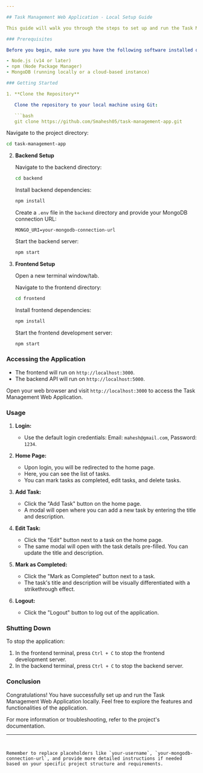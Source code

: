 ```yaml
---

## Task Management Web Application - Local Setup Guide

This guide will walk you through the steps to set up and run the Task Management Web Application on your local machine. The application is built using React for the frontend and Node.js for the backend, with MongoDB as the database.

### Prerequisites

Before you begin, make sure you have the following software installed on your system:

- Node.js (v14 or later)
- npm (Node Package Manager)
- MongoDB (running locally or a cloud-based instance)

### Getting Started

1. **Clone the Repository**

   Clone the repository to your local machine using Git:

   ```bash
   git clone https://github.com/Smahesh05/task-management-app.git
   ```

   Navigate to the project directory:

   ```bash
   cd task-management-app
   ```

2. **Backend Setup**

   Navigate to the backend directory:

   ```bash
   cd backend
   ```

   Install backend dependencies:

   ```bash
   npm install
   ```

   Create a `.env` file in the `backend` directory and provide your MongoDB connection URL:

   ```plaintext
   MONGO_URI=your-mongodb-connection-url
   ```

   Start the backend server:

   ```bash
   npm start
   ```

3. **Frontend Setup**

   Open a new terminal window/tab.

   Navigate to the frontend directory:

   ```bash
   cd frontend
   ```

   Install frontend dependencies:

   ```bash
   npm install
   ```

   Start the frontend development server:

   ```bash
   npm start
   ```

### Accessing the Application

- The frontend will run on `http://localhost:3000`.
- The backend API will run on `http://localhost:5000`.

Open your web browser and visit `http://localhost:3000` to access the Task Management Web Application.

### Usage

1. **Login:**

   - Use the default login credentials: Email: `mahesh@gmail.com`, Password: `1234`.

2. **Home Page:**

   - Upon login, you will be redirected to the home page.
   - Here, you can see the list of tasks.
   - You can mark tasks as completed, edit tasks, and delete tasks.

3. **Add Task:**

   - Click the "Add Task" button on the home page.
   - A modal will open where you can add a new task by entering the title and description.

4. **Edit Task:**

   - Click the "Edit" button next to a task on the home page.
   - The same modal will open with the task details pre-filled. You can update the title and description.

5. **Mark as Completed:**

   - Click the "Mark as Completed" button next to a task.
   - The task's title and description will be visually differentiated with a strikethrough effect.

6. **Logout:**

   - Click the "Logout" button to log out of the application.

### Shutting Down

To stop the application:

1. In the frontend terminal, press `Ctrl + C` to stop the frontend development server.
2. In the backend terminal, press `Ctrl + C` to stop the backend server.

### Conclusion

Congratulations! You have successfully set up and run the Task Management Web Application locally. Feel free to explore the features and functionalities of the application.

For more information or troubleshooting, refer to the project's documentation.

---
```


Remember to replace placeholders like `your-username`, `your-mongodb-connection-url`, and provide more detailed instructions if needed based on your specific project structure and requirements.
